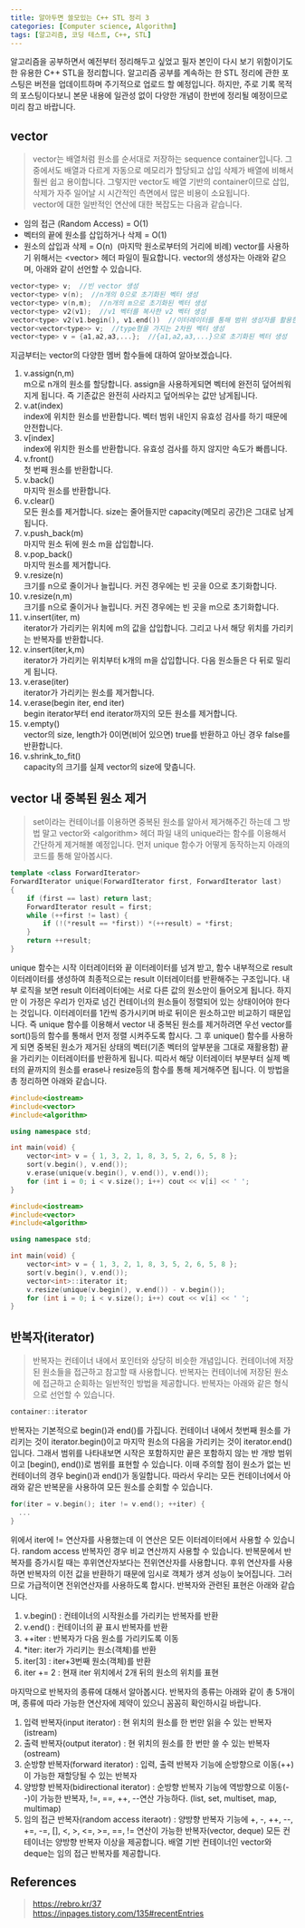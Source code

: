 ```yaml
---
title: 알아두면 쓸모있는 C++ STL 정리 3
categories: [Computer science, Algorithm]
tags: [알고리즘, 코딩 테스트, C++, STL]
---
```


알고리즘을 공부하면서 예전부터 정리해두고 싶었고 필자 본인이 다시 보기 위함이기도 한 유용한 C++ STL을 정리합니다.
알고리즘 공부를 계속하는 한 STL 정리에 관한 포스팅은 버전을 업데이트하며 주기적으로 업로드 할 예정입니다. 하지만, 주로 기록 목적의 포스팅이다보니 본문 내용에 일관성 없이 다양한 개념이 한번에 정리될 예정이므로 미리 참고 바랍니다.

## vector
> vector는 배열처럼 원소를 순서대로 저장하는 sequence container입니다. 그 중에서도 배열과 다르게 자동으로 메모리가 할당되고 삽입 삭제가 배열에 비해서 훨씬 쉽고 용이합니다. 그렇지만 vector도 배열 기반의 container이므로 삽입, 삭제가 자주 일어날 시 시간적인 측면에서 많은 비용이 소요됩니다.  
vector에 대한 일반적인 연산에 대한 복잡도는 다음과 같습니다.
* 임의 접근 (Random Access) = O(1)
* 벡터의 끝에 원소를 삽입하거나 삭제 = O(1)
* 원소의 삽입과 삭제 = O(n)  (마지막 원소로부터의 거리에 비례)
vector를 사용하기 위해서는 \<vector> 헤더 파일이 필요합니다. vector의 생성자는 아래와 같으며, 아래와 같이 선언할 수 있습니다.  
```cpp
vector<type> v;  //빈 vector 생성
vector<type> v(n);  //n개의 0으로 초기화된 벡터 생성
vector<type> v(n,m);  //n개의 m으로 초기화된 벡터 생성
vector<type> v2(v1);  //v1 벡터를 복사한 v2 벡터 생성
vector<type> v2(v1.begin(), v1.end())  //이터레이터를 통해 범위 생성자를 활용한 벡터 생성, 이터레이터가 있는 다른 컨테이너의 대입도 가능
vector<vector<type>> v;  //type형을 가지는 2차원 벡터 생성
vector<type> v = {a1,a2,a3,...};  //{a1,a2,a3,...}으로 초기화된 벡터 생성
```
지금부터는 vector의 다양한 멤버 함수들에 대하여 알아보겠습니다.
1. v.assign(n,m)  
m으로 n개의 원소를 할당합니다. assign을 사용하게되면 벡터에 완전히 덮어씌워지게 됩니다. 즉 기존값은 완전히 사라지고 덮어씌우는 값만 남게됩니다.
2. v.at(index)  
index에 위치한 원소를 반환합니다. 벡터 범위 내인지 유효성 검사를 하기 때문에 안전합니다.
3. v[index]  
index에 위치한 원소를 반환합니다. 유효성 검사를 하지 않지만 속도가 빠릅니다.
4. v.front()  
첫 번째 원소를 반환합니다.
5. v.back()  
마지막 원소를 반환합니다.
6. v.clear()  
모든 원소를 제거합니다. size는 줄어들지만 capacity(메모리 공간)은 그대로 남게 됩니다.
7. v.push_back(m)  
마지막 원소 뒤에 원소 m을 삽입합니다.
8. v.pop_back()  
마지막 원소를 제거합니다.
9. v.resize(n)  
크기를 n으로 줄이거나 늘립니다. 커진 경우에는 빈 곳을 0으로 초기화합니다.
10. v.resize(n,m)  
크기를 n으로 줄이거나 늘립니다. 커진 경우에는 빈 곳을 m으로 초기화합니다.
11. v.insert(iter, m)  
iterator가 가리키는 위치에 m의 값을 삽입합니다. 그리고 나서 해당 위치를 가리키는 반복자를 반환합니다.
12. v.insert(iter,k,m)  
iterator가 가리키는 위치부터 k개의 m을 삽입합니다. 다음 원소들은 다 뒤로 밀리게 됩니다.
13. v.erase(iter)  
iterator가 가리키는 원소를 제거합니다.
14. v.erase(begin iter, end iter)  
begin iterator부터 end iterator까지의 모든 원소를 제거합니다.
15. v.empty()  
vector의 size, length가 0이면(비어 있으면) true를 반환하고 아닌 경우 false를 반환합니다.
16. v.shrink_to_fit()  
capacity의 크기를 실제 vector의 size에 맞춥니다.

## vector 내 중복된 원소 제거
> set이라는 컨테이너를 이용하면 중복된 원소를 알아서 제거해주긴 하는데 그 방법 말고 vector와 \<algorithm> 헤더 파일 내의 unique라는 함수를 이용해서 간단하게 제거해볼 예정입니다. 먼저 unique 함수가 어떻게 동작하는지 아래의 코드를 통해 알아봅시다.
```cpp
template <class ForwardIterator>
ForwardIterator unique(ForwardIterator first, ForwardIterator last)
{
    if (first == last) return last;
    ForwardIterator result = first;
    while (++first != last) {
        if (!(*result == *first)) *(++result) = *first;
    }
    return ++result;
}
```
unique 함수는 시작 이터레이터와 끝 이터레이터를 넘겨 받고, 함수 내부적으로 result 이터레이터를 생성하여 최종적으로는 result 이터레이터를 반환해주는 구조입니다. 내부 로직을 보면 result 이터레이터에는 서로 다른 값의 원소만이 들어오게 됩니다. 하지만 이 가정은 우리가 인자로 넘긴 컨테이너의 원소들이 정렬되어 있는 상태이어야 한다는 것입니다. 이터레이터를 1칸씩 증가시키며 바로 뒤이은 원소하고만 비교하기 때문입니다. 즉 unique 함수를 이용해서 vector 내 중복된 원소를 제거하려면 우선 vector를 sort()등의 함수를 통해서 먼저 정렬 시켜주도록 합시다. 그 후 unique() 함수를 사용하게 되면 중복된 원소가 제거된 상태의 벡터(기존 벡터의 앞부분을 그대로 재활용함) 끝을 가리키는 이터레이터를 반환하게 됩니다. 띠라서 해당 이터레이터 부분부터 실제 벡터의 끝까지의 원소를 erase나 resize등의 함수를 통해 제거해주면 됩니다. 이 방법을 총 정리하면 아래와 같습니다.  
  
```cpp
#include<iostream>
#include<vector>
#include<algorithm>

using namespace std;

int main(void) {
    vector<int> v = { 1, 3, 2, 1, 8, 3, 5, 2, 6, 5, 8 };
    sort(v.begin(), v.end());
    v.erase(unique(v.begin(), v.end()), v.end());
    for (int i = 0; i < v.size(); i++) cout << v[i] << ' ';
}
```
```cpp
#include<iostream>
#include<vector>
#include<algorithm>

using namespace std;

int main(void) {
    vector<int> v = { 1, 3, 2, 1, 8, 3, 5, 2, 6, 5, 8 };
    sort(v.begin(), v.end());
    vector<int>::iterator it;
    v.resize(unique(v.begin(), v.end()) - v.begin());
    for (int i = 0; i < v.size(); i++) cout << v[i] << ' ';
}
```

## 반복자(iterator)
> 반복자는 컨테이너 내에서 포인터와 상당히 비슷한 개념입니다. 컨테이너에 저장된 원소들을 접근하고 참고할 때 사용합니다. 반복자는 컨테이너에 저장된 원소에 접근하고 순회하는 일반적인 방법을 제공합니다. 반복자는 아래와 같은 형식으로 선언할 수 있습니다.
```cpp
container::iterator
```
반복자는 기본적으로 begin()과 end()를 가집니다. 컨테이너 내에서 첫번째 원소를 가리키는 것이 iterator.begin()이고 마지막 원소의 다음을 가리키는 것이 iterator.end()입니다. 그래서 범위를 나타내보면 시작은 포함하지만 끝은 포함하지 않는 반 개방 범위이고 [begin(), end())로 범위를 표현할 수 있습니다. 이때 주의할 점이 원소가 없는 빈 컨테이너의 경우 begin()과 end()가 동일합니다. 따라서 우리는 모든 컨테이너에서 아래와 같은 반복문을 사용하여 모든 원소를 순회할 수 있습니다.
```cpp
for(iter = v.begin(); iter != v.end(); ++iter) {
  ...
}
```
위에서 iter에 != 연산자를 사용했는데 이 연산은 모든 이터레이터에서 사용할 수 있습니다. random access 반복자인 경우 비교 연산까지 사용할 수 있습니다. 반복문에서 반복자를 증가시킬 때는 후위연산자보다는 전위연산자를 사용합니다. 후위 연산자를 사용하면 반복자의 이전 값을 반환하기 때문에 임시로 객체가 생겨 성능이 늦어집니다. 그러므로 가급적이면 전위연산자를 사용하도록 합시다. 반복자와 관련된 표현은 아래와 같습니다.
1. v.begin() : 컨테이너의 시작원소를 가리키는 반복자를 반환  
2. v.end() : 컨테이너의 끝 표시 반복자를 반환  
3. ++iter : 반복자가 다음 원소를 가리키도록 이동    
4. *iter: iter가 가리키는 원소(객체)를 반환  
5. iter[3] : iter+3번째 원소(객체)를 반환    
6. iter += 2 : 현재 iter 위치에서 2개 뒤의 원소의 위치를 표현  
  
마지막으로 반복자의 종류에 대해서 알아봅시다. 반복자의 종류는 아래와 같이 총 5개이며, 종류에 따라 가능한 연산자에 제약이 있으니 꼼꼼히 확인하시길 바랍니다.
1. 입력 반복자(input iterator) : 현 위치의 원소를 한 번만 읽을 수 있는 반복자 (istream)
2. 출력 반복자(output iterator) : 현 위치의 원소를 한 번만 쓸 수 있는 반복자 (ostream)
3. 순방향 반복자(forward iterator) : 입력, 출력 반복자 기능에 순방향으로 이동(++)이 가능한 재할당될 수 있는 반복자
4. 양방향 반복자(bidirectional iterator) : 순방향 반복자 기능에 역방향으로 이동(--)이 가능한 반복자, !=, ==, ++, --연산 가능하다. (list, set, multiset, map, multimap)
5. 임의 접근 반복자(random access iteraotr) : 양방향 반복자 기능에 +, -, ++, --, +=, -=, [], <, >, <=, >=, ==, != 연산이 가능한 반복자(vector, deque)
모든 컨테이너는 양방향 반복자 이상을 제공합니다. 배열 기반 컨테이너인 vector와 deque는 임의 접근 반복자를 제공합니다.

## References
> https://rebro.kr/37  
https://inpages.tistory.com/135#recentEntries
